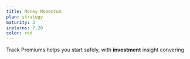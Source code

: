 ```yaml
---
title: Money Momentum
plan: strategy
maturity: 3
ireturns: 7.20
color: red
---
```


Track Premiums helps you start safely, with __investment__ insight convering